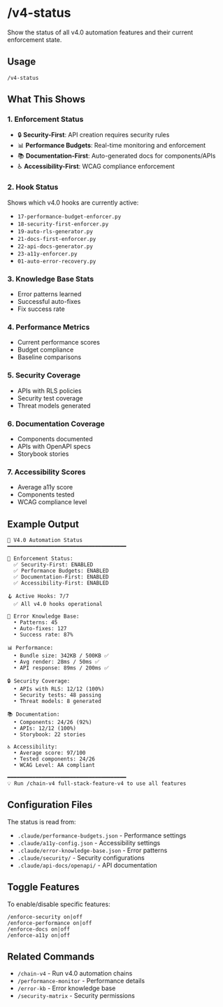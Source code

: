 # /v4-status

Show the status of all v4.0 automation features and their current enforcement state.

## Usage
```
/v4-status
```

## What This Shows

### 1. Enforcement Status
- 🔒 **Security-First**: API creation requires security rules
- 📊 **Performance Budgets**: Real-time monitoring and enforcement
- 📚 **Documentation-First**: Auto-generated docs for components/APIs
- ♿ **Accessibility-First**: WCAG compliance enforcement

### 2. Hook Status
Shows which v4.0 hooks are currently active:
- `17-performance-budget-enforcer.py`
- `18-security-first-enforcer.py`
- `19-auto-rls-generator.py`
- `21-docs-first-enforcer.py`
- `22-api-docs-generator.py`
- `23-a11y-enforcer.py`
- `01-auto-error-recovery.py`

### 3. Knowledge Base Stats
- Error patterns learned
- Successful auto-fixes
- Fix success rate

### 4. Performance Metrics
- Current performance scores
- Budget compliance
- Baseline comparisons

### 5. Security Coverage
- APIs with RLS policies
- Security test coverage
- Threat models generated

### 6. Documentation Coverage
- Components documented
- APIs with OpenAPI specs
- Storybook stories

### 7. Accessibility Scores
- Average a11y score
- Components tested
- WCAG compliance level

## Example Output
```
🚀 V4.0 Automation Status
━━━━━━━━━━━━━━━━━━━━━━━━━━━━━━━━━━━━━━

📍 Enforcement Status:
  ✅ Security-First: ENABLED
  ✅ Performance Budgets: ENABLED
  ✅ Documentation-First: ENABLED
  ✅ Accessibility-First: ENABLED

🪝 Active Hooks: 7/7
  ✅ All v4.0 hooks operational

🧠 Error Knowledge Base:
  • Patterns: 45
  • Auto-fixes: 127
  • Success rate: 87%

📊 Performance:
  • Bundle size: 342KB / 500KB ✅
  • Avg render: 28ms / 50ms ✅
  • API response: 89ms / 200ms ✅

🔒 Security Coverage:
  • APIs with RLS: 12/12 (100%)
  • Security tests: 48 passing
  • Threat models: 8 generated

📚 Documentation:
  • Components: 24/26 (92%)
  • APIs: 12/12 (100%)
  • Storybook: 22 stories

♿ Accessibility:
  • Average score: 97/100
  • Tested components: 24/26
  • WCAG Level: AA compliant

━━━━━━━━━━━━━━━━━━━━━━━━━━━━━━━━━━━━━━
💡 Run /chain-v4 full-stack-feature-v4 to use all features
```

## Configuration Files

The status is read from:
- `.claude/performance-budgets.json` - Performance settings
- `.claude/a11y-config.json` - Accessibility settings
- `.claude/error-knowledge-base.json` - Error patterns
- `.claude/security/` - Security configurations
- `.claude/api-docs/openapi/` - API documentation

## Toggle Features

To enable/disable specific features:
```
/enforce-security on|off
/enforce-performance on|off
/enforce-docs on|off
/enforce-a11y on|off
```

## Related Commands
- `/chain-v4` - Run v4.0 automation chains
- `/performance-monitor` - Performance details
- `/error-kb` - Error knowledge base
- `/security-matrix` - Security permissions
